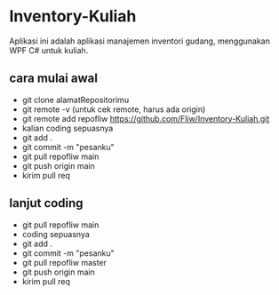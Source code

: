 # Inventory-Kuliah
Aplikasi ini adalah aplikasi manajemen inventori gudang, menggunakan WPF C# untuk kuliah.

## cara mulai awal
- git clone alamatRepositorimu
- git remote -v (untuk cek remote, harus ada origin)
- git remote add repofliw https://github.com/Fliw/Inventory-Kuliah.git
- kalian coding sepuasnya
- git add .
- git commit -m "pesanku"
- git pull repofliw main
- git push origin main
- kirim pull req

## lanjut coding
- git pull repofliw main
- coding sepuasnya
- git add .
- git commit -m "pesanku"
- git pull repofliw master
- git push origin main
- kirim pull req